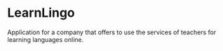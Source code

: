 # LearnLingo

Application for a company that offers to use the services of teachers for learning languages online.
